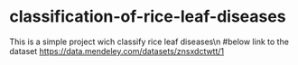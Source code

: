 # classification-of-rice-leaf-diseases


This is a simple project wich classify rice leaf diseases\n
#below link to the dataset
https://data.mendeley.com/datasets/znsxdctwtt/1
